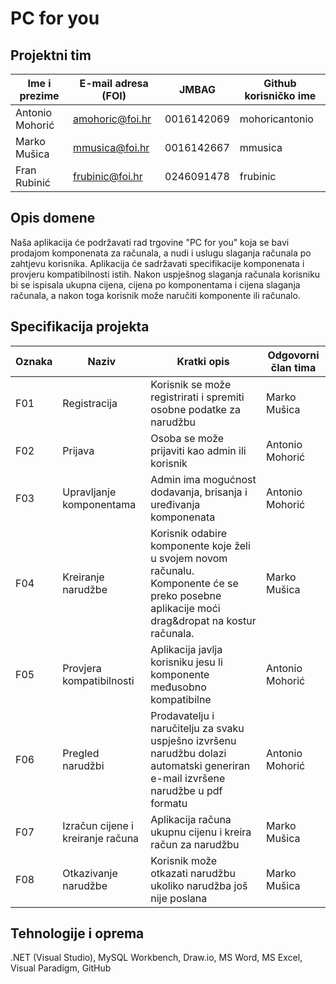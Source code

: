 # PC for you

## Projektni tim

Ime i prezime | E-mail adresa (FOI) | JMBAG | Github korisničko ime
------------  | ------------------- | ----- | ---------------------
Antonio Mohorić | amohoric@foi.hr | 0016142069 | mohoricantonio
Marko Mušica | mmusica@foi.hr | 0016142667 | mmusica
Fran Rubinić | frubinic@foi.hr | 0246091478 | frubinic

## Opis domene
Naša aplikacija će podržavati rad trgovine "PC for you" koja se bavi prodajom komponenata za računala, a nudi i uslugu slaganja računala po zahtjevu korisnika. Aplikacija će sadržavati specifikacije komponenata i provjeru kompatibilnosti istih. Nakon uspješnog slaganja računala korisniku bi se ispisala ukupna cijena, cijena po komponentama i cijena slaganja računala, a nakon toga korisnik može naručiti komponente ili računalo.

## Specifikacija projekta

Oznaka | Naziv | Kratki opis | Odgovorni član tima
------ | ----- | ----------- | -------------------
F01 | Registracija | Korisnik se može registrirati i spremiti osobne podatke za narudžbu | Marko Mušica
F02 | Prijava | Osoba se može prijaviti kao admin ili korisnik | Antonio Mohorić
F03 | Upravljanje komponentama | Admin ima mogućnost dodavanja, brisanja i uređivanja komponenata | Antonio Mohorić
F04 | Kreiranje narudžbe | Korisnik odabire komponente koje želi u svojem novom računalu. Komponente će se preko posebne aplikacije moći drag&dropat na kostur računala. | Marko Mušica
F05 | Provjera kompatibilnosti | Aplikacija javlja korisniku jesu li komponente međusobno kompatibilne | Antonio Mohorić
F06 | Pregled narudžbi | Prodavatelju i naručitelju za svaku uspješno izvršenu narudžbu dolazi automatski generiran e-mail izvršene narudžbe u pdf formatu | Antonio Mohorić
F07 | Izračun cijene i kreiranje računa | Aplikacija računa ukupnu cijenu i kreira račun za narudžbu | Marko Mušica
F08 | Otkazivanje narudžbe | Korisnik može otkazati narudžbu ukoliko narudžba još nije poslana | Marko Mušica

## Tehnologije i oprema
.NET (Visual Studio), MySQL Workbench, Draw.io, MS Word, MS Excel, Visual Paradigm, GitHub
